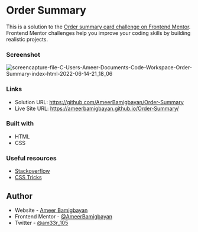 # Order Summary
 
This is a solution to the [Order summary card challenge on Frontend Mentor](https://www.frontendmentor.io/challenges/order-summary-component-QlPmajDUj). Frontend Mentor challenges help you improve your coding skills by building realistic projects. 
 
 ### Screenshot
 ![screencapture-file-C-Users-Ameer-Documents-Code-Workspace-Order-Summary-index-html-2022-06-14-21_18_06](https://user-images.githubusercontent.com/76779409/173681012-dc2471d6-9098-483a-98c9-3b48e00a4da7.png)



### Links
- Solution URL: https://github.com/AmeerBamigbayan/Order-Summary
- Live Site URL: https://ameerbamigbayan.github.io/Order-Summary/

### Built with
- HTML
- CSS


### Useful resources
 - [Stackoverflow](https://stackoverflow.com)
 - [CSS Tricks](https://css-tricks.com)


## Author

- Website - [Ameer Bamigbayan](https://ameerbamigbayan.com.ng)
- Frontend Mentor - [@AmeerBamigbayan](https://www.frontendmentor.io/profile/AmeerBamigbayan)
- Twitter - [@am33r_105](https://twitter.com/am33r_105)

 
